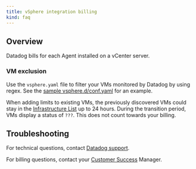 ```yaml
---
title: vSphere integration billing
kind: faq
---
```


## Overview

Datadog bills for each Agent installed on a vCenter server.

### VM exclusion

Use the `vsphere.yaml` file to filter your VMs monitored by Datadog by using regex. See the [sample vsphere.d/conf.yaml][1] for an example. 

When adding limits to existing VMs, the previously discovered VMs could stay in the [Infrastructure List][3] up to 24 hours. During the transition period, VMs display a status of `???`. This does not count towards your billing.

## Troubleshooting
For technical questions, contact [Datadog support][4].

For billing questions, contact your [Customer Success][5] Manager.

[1]: https://github.com/DataDog/integrations-core/blob/master/vsphere/datadog_checks/vsphere/data/conf.yaml.example
[2]: /tagging/using_tags/#integrations
[3]: /graphing/infrastructure
[4]: /help
[5]: mailto:success@datadoghq.com
